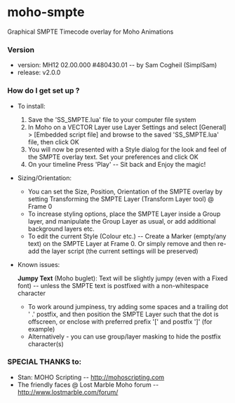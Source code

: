 # moho-smpte
Graphical SMPTE Timecode overlay for Moho Animations

### Version ###

*	version: MH12 02.00.000 #480430.01      -- by Sam Cogheil (SimplSam)
*	release: v2.0.0 

### How do I get set up ? ###

* To install:
  
  1. Save the 'SS_SMPTE.lua' file to your computer file system  
  2. In Moho on a VECTOR Layer use Layer Settings and select \[General\] > \[Embedded script file\] and browse to the saved 'SS_SMPTE.lua' file, then click OK  
  3. You will now be presented with a Style dialog for the look and feel of the SMPTE overlay text. Set your preferences and click OK  
  4. On your timeline Press 'Play' -- Sit back and Enjoy the magic!  
    
* Sizing/Orientation:

  - You can set the Size, Position, Orientation of the SMPTE overlay by setting Transforming the SMPTE Layer (Transform Layer tool) @ Frame 0  
  - To increase styling options, place the SMPTE Layer inside a Group layer, and manipulate the Group Layer as usual, or add additional background layers etc.  
  - To edit the current Style (Colour etc.) -- Create a Marker (empty/any text) on the SMPTE Layer at Frame 0. Or simply remove and then re-add the layer script (the current settings will be preserved)  

* Known issues:  

  **Jumpy Text** (Moho buglet): Text will be slightly jumpy (even with a Fixed font) -- unless the SMPTE text is postfixed with a non-whitespace character
  - To work around jumpiness, try adding some spaces and a trailing dot '    .' postfix, and then position the SMPTE Layer such that the dot is offscreen, or enclose with preferred prefix '\[' and postfix '\]' (for example)
  - Alternatively - you can use group/layer masking to hide the postfix character(s)

            
### SPECIAL THANKS to: ###

*	Stan: MOHO Scripting -- http://mohoscripting.com
*	The friendly faces @ Lost Marble Moho forum -- http://www.lostmarble.com/forum/
	

